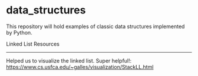# data_structures
This repository will hold examples of classic data structures implemented by Python.


Linked List Resources
****************************

Helped us to visualize the linked list. Super helpful!:
	https://www.cs.usfca.edu/~galles/visualization/StackLL.html
